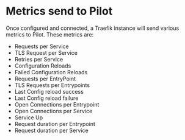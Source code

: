 # Metrics send to Pilot

Once configured and connected, a Traefik instance will send various metrics to Pilot. These metrics are:

* Requests per Service
* TLS Request per Service
* Retries per Service
* Configuration Reloads
* Failed Configuration Reloads
* Requests per EntryPoint
* TLS Requests per Entrypoints
* Last Config reload success
* Last Config reload failure
* Open Connections per Entrypoint
* Open Connections per Service
* Service Up
* Request duration per Entrypoint
* Request duration per Service


